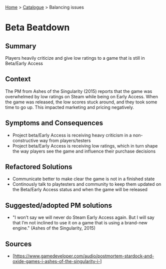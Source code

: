 [Home](../README.md) > [Catalogue](/games-catalogue/Antipatterns_catalogue_games.md) > Balancing issues

# Beta Beatdown

## Summary
Players heavily criticize and give low ratings to a game that is still in Beta/Early Access

## Context
The PM from Ashes of the Singularity (2015) reports that the game was overwhelmed by low ratings on Steam while being on Early Access. When the game was released, the low scores stuck around, and they took some time to go up. This impacted marketing and pricing negatively.

## Symptoms and Consequences
- Project beta/Early Access is receiving heavy criticism in a non-constructive way from players/testers
- Project beta/Early Access is receiving low ratings, which in turn shape the way players see the game and influence their purchase decisions

## Refactored Solutions
- Communicate better to make clear the game is not in a finished state
- Continously talk to playtesters and community to keep them updated on the Beta/Early Access status and when the game will be released

## Suggested/adopted PM solutions
- "I won’t say we will never do Steam Early Access again. But I will say that I’m not inclined to use it on a game that is using a brand-new engine." (Ashes of the Singularity, 2015)

## Sources
- [https://www.gamedeveloper.com/audio/postmortem-stardock-and-oxide-games-i-ashes-of-the-singularity-i-]
